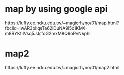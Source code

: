 <h1>map by using google api</h1>
https://luffy.ee.ncku.edu.tw/~magicrhyno/01/map.html?fbclid=IwAR3bIlquTa62lDuNA9l5c1KMX-m8RYKtiIVsq5JJgfoG2mxM8Q9oPvNAphI

<h1>map2</h1>
https://luffy.ee.ncku.edu.tw/~magicrhyno/01/map2.html
